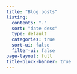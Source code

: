 ```yaml
---
title: "Blog posts"
listing:
  contents: "."
  sort: "date desc"
  type: default
  categories: true
  sort-ui: false
  filter-ui: false
page-layout: full
title-block-banner: true
---
```

